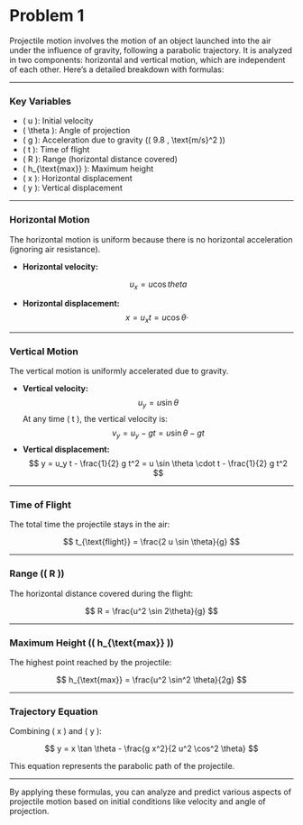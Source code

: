 # Problem 1

Projectile motion involves the motion of an object launched into the air under
the influence of gravity, following a parabolic trajectory. It is analyzed in
two components: horizontal and vertical motion, which are independent of each
other. Here’s a detailed breakdown with formulas:

---

### **Key Variables**

-   \( u \): Initial velocity
-   \( \theta \): Angle of projection
-   \( g \): Acceleration due to gravity (\( 9.8 \, \text{m/s}^2 \))
-   \( t \): Time of flight
-   \( R \): Range (horizontal distance covered)
-   \( h\_{\text{max}} \): Maximum height
-   \( x \): Horizontal displacement
-   \( y \): Vertical displacement

---

### **Horizontal Motion**

The horizontal motion is uniform because there is no horizontal acceleration
(ignoring air resistance).

-   **Horizontal velocity:**

    $$
    u_x = u \cos theta
    $$

-   **Horizontal displacement:**
    $$
    x = u_x t = u \cos \theta \cdot
    \
    $$

---

### **Vertical Motion**

The vertical motion is uniformly accelerated due to gravity.

-   **Vertical velocity:**
    $$
    u_y = u \sin \theta
    $$
    At any time \( t \), the vertical velocity is:
    $$
    v_y = u_y - g t = u \sin \theta - g t
    $$
-   **Vertical displacement:**
    $$
    y = u_y t - \frac{1}{2} g t^2 = u \sin \theta \cdot t - \frac{1}{2} g t^2
    $$

---

### **Time of Flight**

The total time the projectile stays in the air:

$$
t_{\text{flight}} = \frac{2 u \sin \theta}{g}
$$

---

### **Range (\( R \))**

The horizontal distance covered during the flight:

$$
R = \frac{u^2 \sin 2\theta}{g}
$$

---

### **Maximum Height (\( h\_{\text{max}} \))**

The highest point reached by the projectile:

$$
h_{\text{max}} = \frac{u^2 \sin^2 \theta}{2g}
$$

---

### **Trajectory Equation**

Combining \( x \) and \( y \):

$$
y = x \tan \theta - \frac{g x^2}{2 u^2 \cos^2 \theta}
$$

This equation represents the parabolic path of the projectile.

---

By applying these formulas, you can analyze and predict various aspects of
projectile motion based on initial conditions like velocity and angle of
projection.

